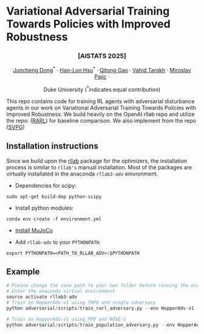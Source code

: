 # Variational Adversarial Training Towards Policies with Improved Robustness

### <p align="center">[AISTATS 2025]</p>

<p align="center">
  <a href="https://scholar.google.com/citations?user=AEJgfq0AAAAJ&hl=en">Juncheng Dong</a><sup>*</sup> ·
  <a href="https://hlhsu.github.io/">Hao-Lun Hsu</a><sup>*</sup> ·
  <a href="https://qitonggao.com">Qitong Gao</a> ·
  <a href="https://people.duke.edu/~vt45/">Vahid Tarokh</a> ·
  <a href="https://people.duke.edu/~mp275/">Miroslav Pajic</a> ·
</p>
<p align="center">
Duke University (<sup>*</sup>indicates equal contribution)
</p>


This repo contains code for training RL agents with adversarial disturbance agents in our work on Variational Adversarial Training Towards Policies with Improved Robustness. We build heavily on the OpenAI rllab repo and utilize the repo: ([RARL](https://github.com/lerrel/rllab-adv/tree/master)) for baseline comparison. We also implement from the repo ([SVPG](https://github.com/montrealrobotics/active-domainrand)) 



## Installation instructions

Since we build upon the [rllab](https://github.com/openai/rllab) package for the optimizers, the installation process is similar to `rllab's` manual installation. Most of the packages are virtually installated in the anaconda `rllab3-adv` enivronment.

- Dependencies for scipy:

```
sudo apt-get build-dep python-scipy
```

- Install python modules:

```
conda env create -f environment.yml
```

- [Install MuJoCo](https://github.com/openai/mujoco-py)

- Add `rllab-adv` to your `PYTHONPATH`.

```
export PYTHONPATH=<PATH_TO_RLLAB_ADV>:$PYTHONPATH
```

## Example

```python
# Please change the save path to your own folder before running the example
# Enter the anaconda virtual environment
source activate rllab3-adv
# Train on HopperAdv-v1 using TRPO and single adversary
python adversarial/scripts/train_rarl_adversary.py --env HopperAdv-v1 --folder ~/rllab-adv/results --rl_type trpo --algo_type single

# Train on HopperAdv-v1 using PPO and ROSE-S
python adversarial/scripts/train_population_adversary.py --env HopperAdv-v1 --folder ~/rllab-adv/results --rl_type ppo --algo_type percent_worst
```


